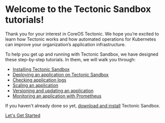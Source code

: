 # Welcome to the Tectonic Sandbox tutorials!

Thank you for your interest in CoreOS Tectonic. We hope you’re excited to learn how Tectonic works and how automated operations for Kubernetes can improve your organization’s application infrastructure.

To help you get up and running with Tectonic Sandbox, we have designed these step-by-step tutorials. In them, we will walk you through:

* [Installing Tectonic Sandbox][install-guide]
* [Deploying an application on Tectonic Sandbox][first-app]
* [Checking application logs][check-logs]
* [Scaling an application][scale-app]
* [Versioning and updating an application][rolling-deployments]
* [Monitoring an application with Prometheus][monitoring-apps]

If you haven't already done so yet, [download and install][download-install] Tectonic Sandbox.

<a href="install.md" class="btn btn-primary btn-lg">Let's Get Started</a>

[install-guide]: install.md
[first-app]: first-app.md
[check-logs]: check-logs.md
[scale-app]: scale-app.md
[rolling-deployments]: rolling-deployments.md
[monitoring-apps]: monitoring.md
[download-install]: https://coreos.com/tectonic/sandbox
